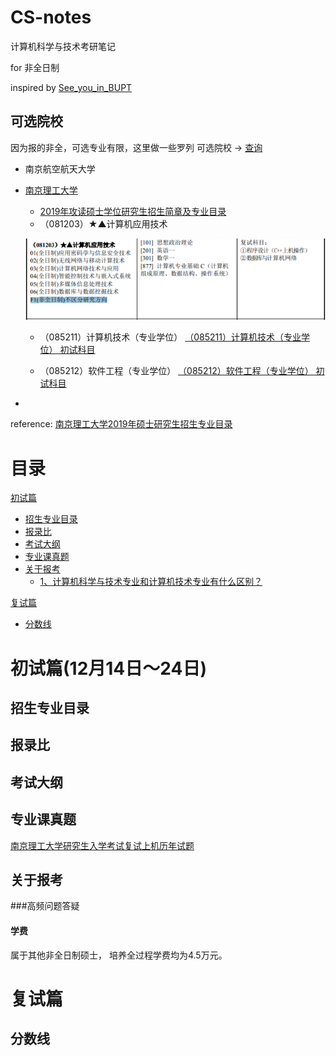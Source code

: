 # CS-notes
计算机科学与技术考研笔记

for 非全日制

inspired by [See_you_in_BUPT](https://github.com/ningzimu/See_you_in_BUPT/) 

## 可选院校

因为报的非全，可选专业有限，这里做一些罗列
可选院校 -> [查询](https://yz.chsi.com.cn/sch/search.do?ssdm=32&yxls=&b211=1)
- 南京航空航天大学
- [南京理工大学](http://gs.njust.edu.cn/)
  - [2019年攻读硕士学位研究生招生简章及专业目录](http://gs.njust.edu.cn/zsw/bc/49/c4688a179273/page.htm)
  - （081203）★▲计算机应用技术
  
  ![计算机应用技术 初试科目](https://raw.githubusercontent.com/AlexZ33/CS-notes/master/statics/img/2019-05-15-14-58-46.png)

  - （085211）计算机技术（专业学位）
  [（085211）计算机技术（专业学位） 初试科目](https://raw.githubusercontent.com/AlexZ33/CS-notes/master/statics/img/2019-05-15-16-08-04.png)

  - （085212）软件工程（专业学位）
  [（085212）软件工程（专业学位） 初试科目](https://raw.githubusercontent.com/AlexZ33/CS-notes/master/statics/img/2019-05-15-16-13-08.png)
- 

reference: 
[南京理工大学2019年硕士研究生招生专业目录](http://gs.njust.edu.cn/_upload/article/files/b3/b0/f40e8ecb449c8d397cb9bcb78064/efd0cfba-e0e8-49b4-b2d1-15f49cd089b1.pdf)


# 目录
 [初试篇](#初试篇)
* [招生专业目录](#招生专业目录) 
* [报录比](#报录比) 
* [考试大纲](#考试大纲)
* [专业课真题](#专业课真题)
* [关于报考](#关于报考)
  * [1、计算机科学与技术专业和计算机技术专业有什么区别？](#1-计算机科学与技术专业和计算机技术专业有什么区别)

[复试篇](#复试篇)
* [分数线](#分数线)  
# 初试篇(12月14日～24日)
## 招生专业目录
## 报录比  
## 考试大纲
## 专业课真题
[南京理工大学研究生入学考试复试上机历年试题](https://github.com/csbhr/NUST_PostgraduateExam)

## 关于报考
###高频问题答疑
#### 学费
属于其他非全日制硕士， 培养全过程学费均为4.5万元。

# 复试篇
## 分数线


